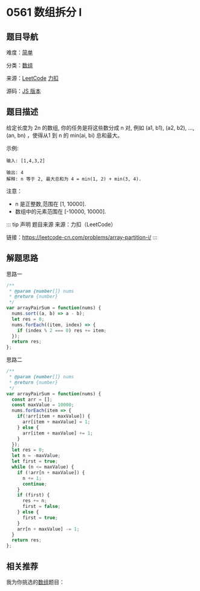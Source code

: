 # 0561 数组拆分 I


## 题目导航

难度：[简单](/solution/easy/)

分类：[数组](/art/array.html)

来源：[LeetCode](https://leetcode.com/problems/array-partition-i/)  [力扣](https://leetcode-cn.com/problems/array-partition-i/)

源码：[JS 版本](https://github.com/swpuLeo/leetcode/blob/master/src/easy/0561-array-partition-i.js)






## 题目描述

给定长度为 2n 的数组, 你的任务是将这些数分成 n 对, 例如 (a1, b1), (a2, b2), ..., (an, bn) ，使得从1 到 n 的 min(ai, bi) 总和最大。


示例:

```
输入: [1,4,3,2]

输出: 4
解释: n 等于 2, 最大总和为 4 = min(1, 2) + min(3, 4).
```


注意：

- n 是正整数,范围在 [1, 10000].
- 数组中的元素范围在 [-10000, 10000].



::: tip 声明 题目来源
来源：力扣（LeetCode）

链接：https://leetcode-cn.com/problems/array-partition-i/
:::



## 解题思路


思路一

```js
/**
 * @param {number[]} nums
 * @return {number}
 */
var arrayPairSum = function(nums) {
  nums.sort((a, b) => a - b);
  let res = 0;
  nums.forEach((item, index) => {
    if (index % 2 === 0) res += item;
  });
  return res;
};
```

思路二

```js
/**
 * @param {number[]} nums
 * @return {number}
 */
var arrayPairSum = function(nums) {
  const arr = [];
  const maxValue = 10000;
  nums.forEach(item => {
    if(!arr[item + maxValue]) {
      arr[item + maxValue] = 1;
    } else {
      arr[item + maxValue] += 1;
    }
  });
  let res = 0;
  let n = -maxValue;
  let first = true;
  while (n <= maxValue) {
    if (!arr[n + maxValue]) {
      n += 1;
      continue;
    }
    if (first) {
      res += n;
      first = false;
    } else {
      first = true;
    }
    arr[n + maxValue] -= 1;
  }
  return res;
};
```





## 相关推荐

我为你挑选的[数组](/art/array.html)题目：
